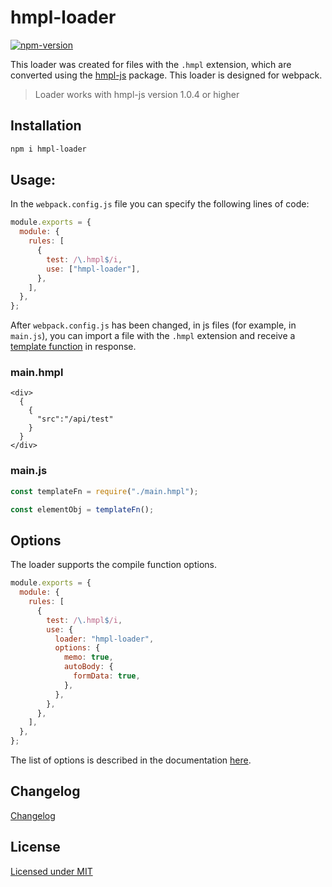 # hmpl-loader

[![npm-version](https://img.shields.io/npm/v/hmpl-loader?logo=npm&color=fff)](https://www.npmjs.com/package/hmpl-loader)

This loader was created for files with the `.hmpl` extension, which are converted using the [hmpl-js](https://www.npmjs.com/package/hmpl-js) package. This loader is designed for webpack.

> Loader works with hmpl-js version 1.0.4 or higher

## Installation

```bash
npm i hmpl-loader
```

## Usage:

In the `webpack.config.js` file you can specify the following lines of code:

```javascript
module.exports = {
  module: {
    rules: [
      {
        test: /\.hmpl$/i,
        use: ["hmpl-loader"],
      },
    ],
  },
};
```

After `webpack.config.js` has been changed, in js files (for example, in `main.js`), you can import a file with the `.hmpl` extension and receive a [template function](https://hmpl-lang.dev/hmpl.html#compile) in response.

### main.hmpl

```hmpl
<div>
  {
    {
      "src":"/api/test"
    }
  }
</div>
```

### main.js

```javascript
const templateFn = require("./main.hmpl");

const elementObj = templateFn();
```

## Options

The loader supports the compile function options.

```javascript
module.exports = {
  module: {
    rules: [
      {
        test: /\.hmpl$/i,
        use: {
          loader: "hmpl-loader",
          options: {
            memo: true,
            autoBody: {
              formData: true,
            },
          },
        },
      },
    ],
  },
};
```

The list of options is described in the documentation [here](https://hmpl-lang.dev/hmpl.html#options).

## Changelog

[Changelog](https://github.com/hmpl-language/hmpl-loader/releases)

## License

[Licensed under MIT](https://github.com/hmpl-language/hmpl-loader/blob/master/LICENSE)
